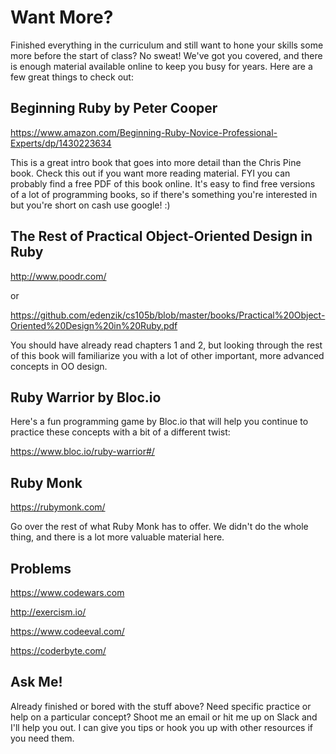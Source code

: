 # Want More?

Finished everything in the curriculum and still want to hone your skills some more before the start of class? No sweat! We've got you covered, and there is enough material available online to keep you busy for years. Here are a few great things to check out:

## Beginning Ruby by Peter Cooper

<https://www.amazon.com/Beginning-Ruby-Novice-Professional-Experts/dp/1430223634>

This is a great intro book that goes into more detail than the Chris Pine book. Check this out if you want more reading material. FYI you can probably find a free PDF of this book online. It's easy to find free versions of a lot of programming books, so if there's something you're interested in but you're short on cash use google! :)

## The Rest of Practical Object-Oriented Design in Ruby

<http://www.poodr.com/>

or

<https://github.com/edenzik/cs105b/blob/master/books/Practical%20Object-Oriented%20Design%20in%20Ruby.pdf>

You should have already read chapters 1 and 2, but looking through the rest of this book will familiarize you with a lot of other important, more advanced concepts in OO design.

## Ruby Warrior by Bloc.io

Here's a fun programming game by Bloc.io that will help you continue to practice these concepts with a bit of a different twist:

<https://www.bloc.io/ruby-warrior#/>

## Ruby Monk

<https://rubymonk.com/>

Go over the rest of what Ruby Monk has to offer. We didn't do the whole thing, and there is a lot more valuable material here.

## Problems

<https://www.codewars.com>

<http://exercism.io/>

<https://www.codeeval.com/>

<https://coderbyte.com/>

## Ask Me!

Already finished or bored with the stuff above? Need specific practice or help on a particular concept? Shoot me an email or hit me up on Slack and I'll help you out. I can give you tips or hook you up with other resources if you need them.


